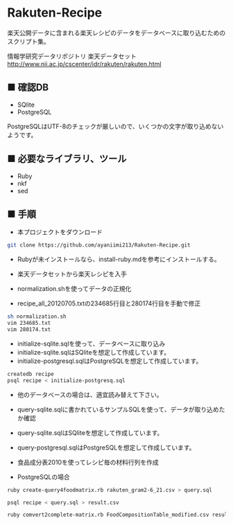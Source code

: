 Rakuten-Recipe
==============
楽天公開データに含まれる楽天レシピのデータをデータベースに取り込むためのスクリプト集。

情報学研究データリポジトリ 楽天データセット http://www.nii.ac.jp/cscenter/idr/rakuten/rakuten.html

■ 確認DB
----
- SQlite
- PostgreSQL

PostgreSQLはUTF-8のチェックが厳しいので、いくつかの文字が取り込めないようです。

■ 必要なライブラリ、ツール
----
- Ruby
- nkf
- sed

■ 手順
----
- 本プロジェクトをダウンロード

````bash
git clone https://github.com/ayaniimi213/Rakuten-Recipe.git
````

- Rubyが未インストールなら、install-ruby.mdを参考にインストールする。

- 楽天データセットから楽天レシピを入手

- normalization.shを使ってデータの正規化
 - recipe_all_20120705.txtの234685行目と280174行目を手動で修正

````bash
sh normalization.sh
vim 234685.txt
vim 280174.txt
````

- initialize-sqlite.sqlを使って、データベースに取り込み
 - initialize-sqlite.sqlはSQliteを想定して作成しています。
 - initialize-postgresql.sqlはPostgreSQLを想定して作成しています。

````bash
createdb recipe
psql recipe < initialize-postgresq.sql
````

- 他のデータベースの場合は、適宜読み替えて下さい。
- query-sqlite.sqlに書かれているサンプルSQLを使って、データが取り込めたか確認
 - query-sqlite.sqlはSQliteを想定して作成しています。
 - query-postgresql.sqlはPostgreSQLを想定して作成しています。

- 食品成分表2010を使ってレシピ毎の材料行列を作成
 - PostgreSQLの場合

````bash
ruby create-query4foodmatrix.rb rakuten_gram2-6_21.csv > query.sql
````
````bash
psql recipe < query.sql > result.csv
````
````bash
ruby comvert2complete-matrix.rb FoodCompositionTable_modified.csv result.csv > complete-matrix.csv
````
